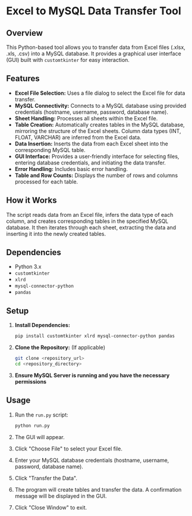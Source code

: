 # Excel to MySQL Data Transfer Tool

## Overview

This Python-based tool allows you to transfer data from Excel files (.xlsx, .xls, .csv) into a MySQL database.  It provides a graphical user interface (GUI) built with `customtkinter` for easy interaction.

## Features

* **Excel File Selection:** Uses a file dialog to select the Excel file for data transfer.
* **MySQL Connectivity:** Connects to a MySQL database using provided credentials (hostname, username, password, database name).
* **Sheet Handling:** Processes all sheets within the Excel file.
* **Table Creation:** Automatically creates tables in the MySQL database, mirroring the structure of the Excel sheets.  Column data types (INT, FLOAT, VARCHAR) are inferred from the Excel data.
* **Data Insertion:** Inserts the data from each Excel sheet into the corresponding MySQL table.
* **GUI Interface:** Provides a user-friendly interface for selecting files, entering database credentials, and initiating the data transfer.
* **Error Handling:** Includes basic error handling.
* **Table and Row Counts:** Displays the number of rows and columns processed for each table.

## How it Works

The script reads data from an Excel file, infers the data type of each column, and creates corresponding tables in the specified MySQL database.  It then iterates through each sheet, extracting the data and inserting it into the newly created tables.

## Dependencies

* Python 3.x
* `customtkinter`
* `xlrd`
* `mysql-connector-python`
* `pandas`

## Setup

1.  **Install Dependencies:**

    ```bash
    pip install customtkinter xlrd mysql-connector-python pandas
    ```
2.  **Clone the Repository:** (If applicable)

    ```bash
    git clone <repository_url>
    cd <repository_directory>
    ```
3.  **Ensure MySQL Server is running and you have the necessary permissions**

## Usage

1.  Run the `run.py` script:

    ```bash
    python run.py
    ```
2.  The GUI will appear.
3.  Click "Choose File" to select your Excel file.
4.  Enter your MySQL database credentials (hostname, username, password, database name).
5.  Click "Transfer the Data".
6.  The program will create tables and transfer the data.  A confirmation message will be displayed in the GUI.
7.  Click "Close Window" to exit.
